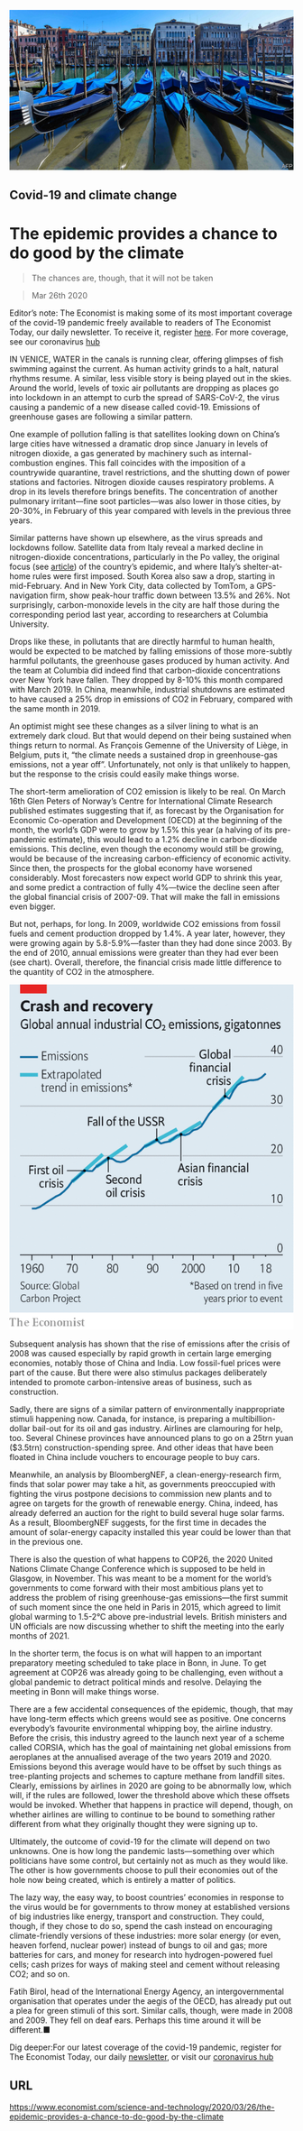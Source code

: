 ![](./images/20200328_STP001_1.jpg)

## Covid-19 and climate change

# The epidemic provides a chance to do good by the climate

> The chances are, though, that it will not be taken

> Mar 26th 2020

Editor’s note: The Economist is making some of its most important coverage of the covid-19 pandemic freely available to readers of The Economist Today, our daily newsletter. To receive it, register [here](https://www.economist.com//newslettersignup). For more coverage, see our coronavirus [hub](https://www.economist.com//coronavirus)

IN VENICE, WATER in the canals is running clear, offering glimpses of fish swimming against the current. As human activity grinds to a halt, natural rhythms resume. A similar, less visible story is being played out in the skies. Around the world, levels of toxic air pollutants are dropping as places go into lockdown in an attempt to curb the spread of SARS-CoV-2, the virus causing a pandemic of a new disease called covid-19. Emissions of greenhouse gases are following a similar pattern.

One example of pollution falling is that satellites looking down on China’s large cities have witnessed a dramatic drop since January in levels of nitrogen dioxide, a gas generated by machinery such as internal-combustion engines. This fall coincides with the imposition of a countrywide quarantine, travel restrictions, and the shutting down of power stations and factories. Nitrogen dioxide causes respiratory problems. A drop in its levels therefore brings benefits. The concentration of another pulmonary irritant—fine soot particles—was also lower in those cities, by 20-30%, in February of this year compared with levels in the previous three years.

Similar patterns have shown up elsewhere, as the virus spreads and lockdowns follow. Satellite data from Italy reveal a marked decline in nitrogen-dioxide concentrations, particularly in the Po valley, the original focus (see [article](https://www.economist.com//science-and-technology/2020/03/26/airborne-particles-may-be-assisting-the-spread-of-sars-cov-2)) of the country’s epidemic, and where Italy’s shelter-at-home rules were first imposed. South Korea also saw a drop, starting in mid-February. And in New York City, data collected by TomTom, a GPS-navigation firm, show peak-hour traffic down between 13.5% and 26%. Not surprisingly, carbon-monoxide levels in the city are half those during the corresponding period last year, according to researchers at Columbia University.

Drops like these, in pollutants that are directly harmful to human health, would be expected to be matched by falling emissions of those more-subtly harmful pollutants, the greenhouse gases produced by human activity. And the team at Columbia did indeed find that carbon-dioxide concentrations over New York have fallen. They dropped by 8-10% this month compared with March 2019. In China, meanwhile, industrial shutdowns are estimated to have caused a 25% drop in emissions of CO2 in February, compared with the same month in 2019.

An optimist might see these changes as a silver lining to what is an extremely dark cloud. But that would depend on their being sustained when things return to normal. As François Gemenne of the University of Liège, in Belgium, puts it, “the climate needs a sustained drop in greenhouse-gas emissions, not a year off”. Unfortunately, not only is that unlikely to happen, but the response to the crisis could easily make things worse.

The short-term amelioration of CO2 emission is likely to be real. On March 16th Glen Peters of Norway’s Centre for International Climate Research published estimates suggesting that if, as forecast by the Organisation for Economic Co-operation and Development (OECD) at the beginning of the month, the world’s GDP were to grow by 1.5% this year (a halving of its pre-pandemic estimate), this would lead to a 1.2% decline in carbon-dioxide emissions. This decline, even though the economy would still be growing, would be because of the increasing carbon-efficiency of economic activity. Since then, the prospects for the global economy have worsened considerably. Most forecasters now expect world GDP to shrink this year, and some predict a contraction of fully 4%—twice the decline seen after the global financial crisis of 2007-09. That will make the fall in emissions even bigger.

But not, perhaps, for long. In 2009, worldwide CO2 emissions from fossil fuels and cement production dropped by 1.4%. A year later, however, they were growing again by 5.8-5.9%—faster than they had done since 2003. By the end of 2010, annual emissions were greater than they had ever been (see chart). Overall, therefore, the financial crisis made little difference to the quantity of CO2 in the atmosphere.



![](./images/20200328_STC914_0.png)

Subsequent analysis has shown that the rise of emissions after the crisis of 2008 was caused especially by rapid growth in certain large emerging economies, notably those of China and India. Low fossil-fuel prices were part of the cause. But there were also stimulus packages deliberately intended to promote carbon-intensive areas of business, such as construction.

Sadly, there are signs of a similar pattern of environmentally inappropriate stimuli happening now. Canada, for instance, is preparing a multibillion-dollar bail-out for its oil and gas industry. Airlines are clamouring for help, too. Several Chinese provinces have announced plans to go on a 25trn yuan ($3.5trn) construction-spending spree. And other ideas that have been floated in China include vouchers to encourage people to buy cars.

Meanwhile, an analysis by BloombergNEF, a clean-energy-research firm, finds that solar power may take a hit, as governments preoccupied with fighting the virus postpone decisions to commission new plants and to agree on targets for the growth of renewable energy. China, indeed, has already deferred an auction for the right to build several huge solar farms. As a result, BloombergNEF suggests, for the first time in decades the amount of solar-energy capacity installed this year could be lower than that in the previous one.

There is also the question of what happens to COP26, the 2020 United Nations Climate Change Conference which is supposed to be held in Glasgow, in November. This was meant to be a moment for the world’s governments to come forward with their most ambitious plans yet to address the problem of rising greenhouse-gas emissions—the first summit of such moment since the one held in Paris in 2015, which agreed to limit global warming to 1.5-2°C above pre-industrial levels. British ministers and UN officials are now discussing whether to shift the meeting into the early months of 2021.

In the shorter term, the focus is on what will happen to an important preparatory meeting scheduled to take place in Bonn, in June. To get agreement at COP26 was already going to be challenging, even without a global pandemic to detract political minds and resolve. Delaying the meeting in Bonn will make things worse.

There are a few accidental consequences of the epidemic, though, that may have long-term effects which greens would see as positive. One concerns everybody’s favourite environmental whipping boy, the airline industry. Before the crisis, this industry agreed to the launch next year of a scheme called CORSIA, which has the goal of maintaining net global emissions from aeroplanes at the annualised average of the two years 2019 and 2020. Emissions beyond this average would have to be offset by such things as tree-planting projects and schemes to capture methane from landfill sites. Clearly, emissions by airlines in 2020 are going to be abnormally low, which will, if the rules are followed, lower the threshold above which these offsets would be invoked. Whether that happens in practice will depend, though, on whether airlines are willing to continue to be bound to something rather different from what they originally thought they were signing up to.

Ultimately, the outcome of covid-19 for the climate will depend on two unknowns. One is how long the pandemic lasts—something over which politicians have some control, but certainly not as much as they would like. The other is how governments choose to pull their economies out of the hole now being created, which is entirely a matter of politics.

The lazy way, the easy way, to boost countries’ economies in response to the virus would be for governments to throw money at established versions of big industries like energy, transport and construction. They could, though, if they chose to do so, spend the cash instead on encouraging climate-friendly versions of these industries: more solar energy (or even, heaven forfend, nuclear power) instead of bungs to oil and gas; more batteries for cars, and money for research into hydrogen-powered fuel cells; cash prizes for ways of making steel and cement without releasing CO2; and so on.

Fatih Birol, head of the International Energy Agency, an intergovernmental organisation that operates under the aegis of the OECD, has already put out a plea for green stimuli of this sort. Similar calls, though, were made in 2008 and 2009. They fell on deaf ears. Perhaps this time around it will be different.■

Dig deeper:For our latest coverage of the covid-19 pandemic, register for The Economist Today, our daily [newsletter](https://www.economist.com//newslettersignup), or visit our [coronavirus hub](https://www.economist.com//coronavirus)

## URL

https://www.economist.com/science-and-technology/2020/03/26/the-epidemic-provides-a-chance-to-do-good-by-the-climate
